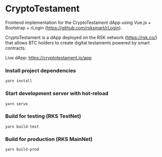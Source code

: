 # CryptoTestament
Frontend implementation for the CryptoTestament dApp using Vue.js + Bootstrap + rLogin  (https://github.com/rsksmart/rLogin).

CryptoTestament is a dApp deployed on the RSK network (https://rsk.co/) that allows BTC holders to create digital testaments powered by smart contracts.

Live dApp: https://cryptotestament.io/app


### Install project dependencies
```
yarn install
```

### Start development server with hot-reload
```
yarn serve
```

### Build for testing (RKS TestNet)
```
yarn build-test
```

### Build for production (RKS MainNet)
```
yarn build-prod
```
